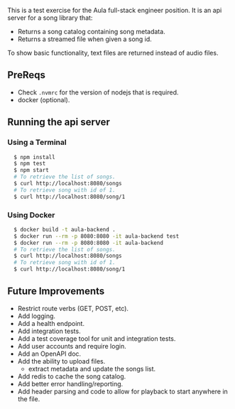 This is a test exercise for the Aula full-stack engineer position.
It is an api server for a song library that:
  - Returns a song catalog containing song metadata.
  - Returns a streamed file when given a song id.

To show basic functionality, text files are returned instead of audio files.

## PreReqs
  - Check `.nvmrc` for the version of nodejs that is required.
  - docker (optional).

## Running the api server

### Using a Terminal

```bash
  $ npm install
  $ npm test
  $ npm start
  # To retrieve the list of songs.
  $ curl http://localhost:8080/songs
  # To retrieve song with id of 1.
  $ curl http://localhost:8080/song/1
```

### Using Docker

```bash
  $ docker build -t aula-backend .
  $ docker run --rm -p 8080:8080 -it aula-backend test
  $ docker run --rm -p 8080:8080 -it aula-backend
  # To retrieve the list of songs.
  $ curl http://localhost:8080/songs
  # To retrieve song with id of 1.
  $ curl http://localhost:8080/song/1
```

## Future Improvements
  - Restrict route verbs (GET, POST, etc).
  - Add logging.
  - Add a health endpoint.
  - Add integration tests.
  - Add a test coverage tool for unit and integration tests.
  - Add user accounts and require login.
  - Add an OpenAPI doc.
  - Add the ability to upload files.
      - extract metadata and update the songs list.
  - Add redis to cache the song catalog.
  - Add better error handling/reporting.
  - Add header parsing and code to allow for playback to start anywhere in the file.
